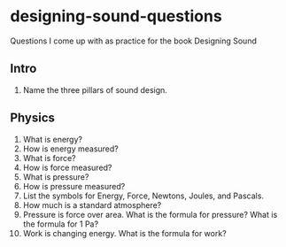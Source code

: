 # designing-sound-questions
Questions I come up with as practice for the book Designing Sound


## Intro
1. Name the three pillars of sound design.

## Physics
1. What is energy?
2. How is energy measured?
3. What is force?
4. How is force measured?
5. What is pressure?
6. How is pressure measured?
5. List the symbols for Energy, Force, Newtons, Joules, and Pascals.
6. How much is a standard atmosphere?
7. Pressure is force over area. What is the formula for pressure? What is the formula for 1 Pa?
7. Work is changing energy. What is the formula for work?
